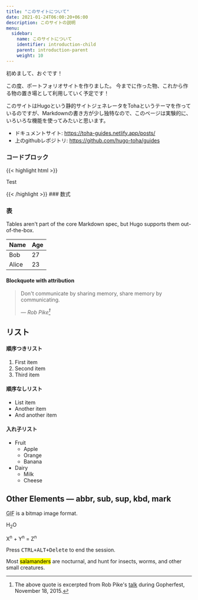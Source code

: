 ```yaml
---
title: "このサイトについて"
date: 2021-01-24T06:00:20+06:00
description: このサイトの説明
menu:
  sidebar:
    name: このサイトについて
    identifier: introduction-child
    parent: introduction-parent
    weight: 10
---
```


初めまして、おぐです！

この度、ポートフォリオサイトを作りました。
今までに作った物、これから作る物の置き場として利用していく予定です！

このサイトはHugoという静的サイトジェネレータをTohaというテーマを作っているのですが、Markdownの書き方が少し独特なので、このページは実験的に、いろいろな機能を使ってみたいと思います。


- ドキュメントサイト: https://toha-guides.netlify.app/posts/
- 上のgithubレポジトリ: https://github.com/hugo-toha/guides
### コードブロック
{{< highlight html >}}
<!DOCTYPE html>
<html lang="en">
<head>
  <meta charset="UTF-8">
  <title>Example HTML5 Document</title>
</head>
<body>
  <p>Test</p>
</body>
</html>
{{< /highlight >}}
### 数式

### 表
Tables aren't part of the core Markdown spec, but Hugo supports them out-of-the-box.

   | Name  | Age |
   | ----- | --- |
   | Bob   | 27  |
   | Alice | 23  |

#### Blockquote with attribution

> Don't communicate by sharing memory, share memory by communicating.</p>
> — <cite>Rob Pike[^1]</cite>

## リスト

#### 順序つきリスト

1. First item
2. Second item
3. Third item

#### 順序なしリスト

* List item
* Another item
* And another item

#### 入れ子リスト

* Fruit
  * Apple
  * Orange
  * Banana
* Dairy
  * Milk
  * Cheese

## Other Elements — abbr, sub, sup, kbd, mark

<abbr title="Graphics Interchange Format">GIF</abbr> is a bitmap image format.

H<sub>2</sub>O

X<sup>n</sup> + Y<sup>n</sup> = Z<sup>n</sup>

Press <kbd><kbd>CTRL</kbd>+<kbd>ALT</kbd>+<kbd>Delete</kbd></kbd> to end the session.

Most <mark>salamanders</mark> are nocturnal, and hunt for insects, worms, and other small creatures.

[^1]: The above quote is excerpted from Rob Pike's [talk](https://www.youtube.com/watch?v=PAAkCSZUG1c) during Gopherfest, November 18, 2015.